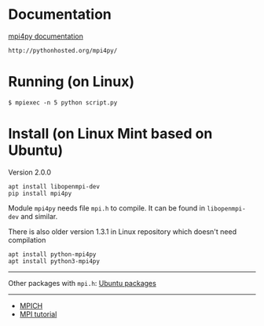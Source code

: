 
# Documentation

   [mpi4py documentation](https://pythonhosted.org/mpi4py/usrman/tutorial.html)

    http://pythonhosted.org/mpi4py/

# Running (on Linux)

    $ mpiexec -n 5 python script.py


# Install (on Linux Mint based on Ubuntu)

Version 2.0.0

    apt install libopenmpi-dev
    pip install mpi4py

Module `mpi4py` needs file `mpi.h` to compile. It can be found in `libopenmpi-dev` and similar.
    
There is also older version 1.3.1 in Linux repository which doesn't need compilation

    apt install python-mpi4py
    apt install python3-mpi4py


---

Other packages with `mpi.h`: [Ubuntu packages]([http://packages.ubuntu.com/search?searchon=contents&keywords=mpi.h&mode=exactfilename&suite=lucid&arch=any)

---

- [MPICH](http://www.mpich.org/)
- [MPI tutorial](http://mpitutorial.com/)
